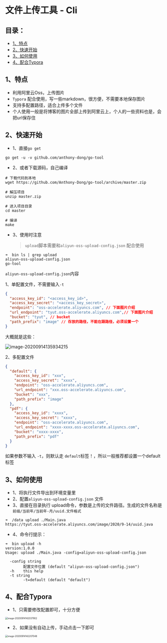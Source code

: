 # 文件上传工具 - Cli

## 目录：

- [1、特点](#1特点)
- [2、快速开始](#2快速开始)
- [3、如何使用](#3如何使用)
- [4、配合Typora](#4配合Typora)

## 1、特点

- 利用阿里云Oss，上传图片
- `Typora` 配合使用，写一些markdown，很方便，不需要本地保存图片
- 支持多配置路径，适合上传多个文件
- 个人使用一般是将博客的图片全部上传到阿里云上，个人的一些资料也是，会把url保存住

## 2、快速开始

- 1、直接`go get`

```shell
go get -u -v github.com/anthony-dong/go-tool
```

- 2、或者下载源码，自己编译

```shell
# 下载代码到本地
wget https://github.com/Anthony-Dong/go-tool/archive/master.zip

# 解压项目
unzip master.zip

# 进入项目目录
cd master

# 编译
make
```

- 3、使用时注意

  > `upload`脚本需要和`aliyun-oss-upload-config.json` 配合使用

```shlle
➜  bin ls | grep upload
aliyun-oss-upload-config.json
go-tool
```

`aliyun-oss-upload-config.json`内容

1、单配置文件，不需要输入`-t`

```json
{
  "access_key_id": "<access_key_id>",
  "access_key_secret": "<access_key_secret>",
  "endpoint": "oss-accelerate.aliyuncs.com", // 下面图片介绍
  "url_endpoint": "tyut.oss-accelerate.aliyuncs.com",// 下面图片介绍
  "bucket": "tyut", // bucket
  "path_prefix": "image" // 存放的路径，不能在跟路径，必须设置一个
}
```

大概就是这些：

![image-20200914135934215](https://tyut.oss-accelerate.aliyuncs.com/image/2020/9-14/42cdf58e904e4dbeac06028639db9d40.png)

2、多配置文件

```json
{
  "default": {
    "access_key_id": "xxx",
    "access_key_secret": "xxxx",
    "endpoint": "oss-accelerate.aliyuncs.com",
    "url_endpoint": "xxx.oss-accelerate.aliyuncs.com",
    "bucket": "xxx",
    "path_prefix": "image"
  },
  "pdf": {
    "access_key_id": "xxxx",
    "access_key_secret": "xxxx",
    "endpoint": "oss-accelerate.aliyuncs.com",
    "url_endpoint": "xxxx-xxxx.oss-accelerate.aliyuncs.com",
    "bucket": "xxxx-xxxx",
    "path_prefix": "pdf"
  }
}
```

如果参数不输入 `-t`，则默认走 `default`标签！，所以一般推荐都设置一个default标签

## 3、如何使用

- 1、将执行文件导出到环境变量里
- 2、配置`aliyun-oss-upload-config.json` 文件
- 3、直接在目录执行 upload命令，参数是上传的文件路径。生成的文件名称是 `前缀/当前年/当前年-月/uuid.文件格式 `

```shell
➜  /data upload ./Main.java
https://tyut.oss-accelerate.aliyuncs.com/image/2020/9-14/uuid.java
```

- 4、命令行提示：

```shell
➜  bin upload -h
version:1.0.0
Usage: upload ./Main.java -config=aliyun-oss-upload-config.json

  -config string
    	配置文件位置 (default "aliyun-oss-upload-config.json")
  -h	this help
  -t string
    	-t=default (default "default")
```

## 4、配合Typora

- 1、只需要修改配置即可，十分方便

<img src="https://tyut.oss-accelerate.aliyuncs.com/image/2020/9-14/e9842bc0463d4900977f4bfe3b43799d.png" alt="image-20200914142037902" style="zoom:50%;" />

- 2、如果没有自动上传，手动点击一下即可

<img src="https://tyut.oss-accelerate.aliyuncs.com/image/2020/9-14/02a89c4813f3433c8543fb4e5e1db657.png" alt="image-20200914142207048" style="zoom:50%;" />
